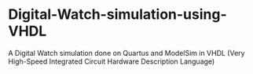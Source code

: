 # Digital-Watch-simulation-using-VHDL
A Digital Watch simulation done on Quartus and ModelSim in VHDL (Very High-Speed Integrated Circuit Hardware Description Language)
